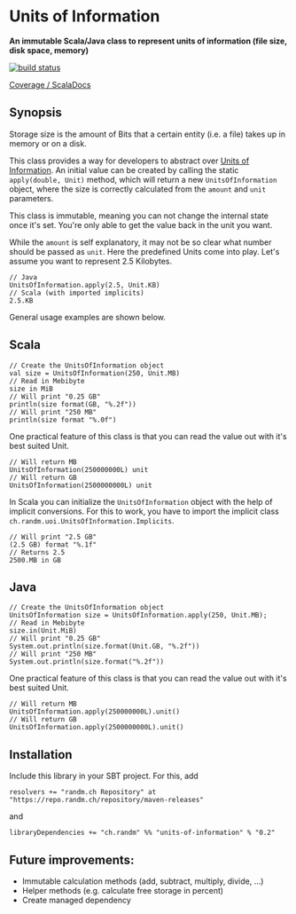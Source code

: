 # Units of Information

**An immutable Scala/Java class to represent units of information (file size, disk space, memory)**

[![build status](https://git.randm.ch/randm/units-of-information/badges/master/build.svg)](https://git.randm.ch/randm/units-of-information/commits/master)

[Coverage / ScalaDocs](https://pages.randm.ch/randm/units-of-information/)

## Synopsis

Storage size is the amount of Bits that a certain entity (i.e. a file) takes up in memory or on a disk.

This class provides a way for developers to abstract over [Units of Information](https://en.wikipedia.org/wiki/Units_of_information). An initial value can be created by calling the static `apply(double, Unit)` method, which will return a new `UnitsOfInformation` object, where the size is correctly calculated from the `amount` and `unit` parameters.

This class is immutable, meaning you can not change the internal state once it's set. You're only able to get the value back in the unit you want.

While the `amount` is self explanatory, it may not be so clear what number should be passed as `unit`. Here the predefined Units come into play. Let's assume you want to represent 2.5 Kilobytes.

    // Java
    UnitsOfInformation.apply(2.5, Unit.KB)
    // Scala (with imported implicits)
    2.5.KB

General usage examples are shown below.

## Scala

    // Create the UnitsOfInformation object
    val size = UnitsOfInformation(250, Unit.MB)
    // Read in Mebibyte
    size in MiB
    // Will print "0.25 GB"
    println(size format(GB, "%.2f"))
    // Will print "250 MB"
    println(size format "%.0f")

One practical feature of this class is that you can read the value out with it's best suited Unit.

    // Will return MB
    UnitsOfInformation(250000000L) unit
    // Will return GB
    UnitsOfInformation(2500000000L) unit

In Scala you can initialize the `UnitsOfInformation` object with the help of implicit conversions. For this to work, you have to import the implicit class `ch.randm.uoi.UnitsOfInformation.Implicits`.

    // Will print "2.5 GB"
    (2.5 GB) format "%.1f"
    // Returns 2.5
    2500.MB in GB

## Java

    // Create the UnitsOfInformation object
    UnitsOfInformation size = UnitsOfInformation.apply(250, Unit.MB);
    // Read in Mebibyte
    size.in(Unit.MiB)
    // Will print "0.25 GB"
    System.out.println(size.format(Unit.GB, "%.2f"))
    // Will print "250 MB"
    System.out.println(size.format("%.2f"))

One practical feature of this class is that you can read the value out with it's best suited Unit.

    // Will return MB
    UnitsOfInformation.apply(250000000L).unit()
    // Will return GB
    UnitsOfInformation.apply(2500000000L).unit()

## Installation

Include this library in your SBT project. For this, add

    resolvers += "randm.ch Repository" at "https://repo.randm.ch/repository/maven-releases"
      
and

    libraryDependencies += "ch.randm" %% "units-of-information" % "0.2"

## Future improvements:
 - Immutable calculation methods (add, subtract, multiply, divide, ...)
 - Helper methods (e.g. calculate free storage in percent)
 - Create managed dependency
